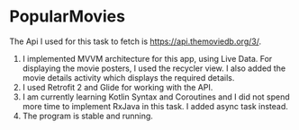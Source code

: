 # PopularMovies
 
The Api I used for this task to fetch is https://api.themoviedb.org/3/. 
1. I implemented MVVM architecture for this app, using Live Data. For displaying the movie posters, I used the recycler view. I also added the movie details activity which displays the required details.
2. I used Retrofit 2 and Glide for working with the API. 
3. I am currently learning Kotlin Syntax and Coroutines and I did not spend more time to implement RxJava in this task. 
I added async task instead. 
4. The program is stable and running. 
